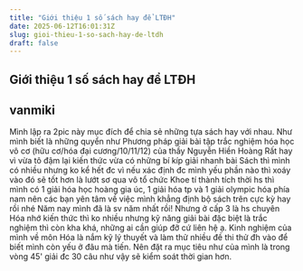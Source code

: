 ```yaml
---
title: "Giới thiệu 1 số sách hay để LTĐH"
date: 2025-06-12T16:01:31Z
slug: gioi-thieu-1-so-sach-hay-de-ltdh
draft: false
---
```


## Giới thiệu 1 số sách hay để LTĐH

## vanmiki

Mình lập ra 2pic này mục đích để chia sẻ những tựa sách hay với nhau. Như mình biết là những quyển như
Phương pháp giải bài tập trắc nghiệm hóa học vô cơ (hữu cơ/hóa đại cương/10/11/12) của thầy Nguyễn Hiền Hoàng
Rất hay vì vừa tô đậm lại kiến thức vừa có những bí kíp giải nhanh bài
Sách thì mình có nhiều nhưng ko kể hết đc vì nếu xác định đc mình yếu phần nào thì xoáy vào đó sẽ tốt hơn là lướt sơ qua vô tổ chức
Khoe tí thành tích thời hs  thì mình có 1 giải hóa học hoàng gia úc, 1 giải hóa tp và 1 giải olympic hóa phía nam nên các bạn yên tâm về việc mình khẳng định bộ sách trên cực kỳ hay rồi nhé
Năm nay mình đã là sv năm nhất rồi! Nhưng ở cấp 3 là hs chuyên Hóa nhớ kiến thức thì ko nhiều nhưng kỹ năng giải bài đặc biệt là trắc nghiệm thì còn kha khá, những ai cần giúp đỡ cứ liên hệ ạ.
Kinh nghiệm của mình về môn Hóa là nắm kỹ lý thuyết và làm thử nhiều đề thi thử đh vào để biết mình còn yếu ở đâu mà tiến. Nên đặt ra mục tiêu như của mình là trong vòng 45' giải đc 30 câu như vậy sẽ kiểm soát thời gian hơn.
